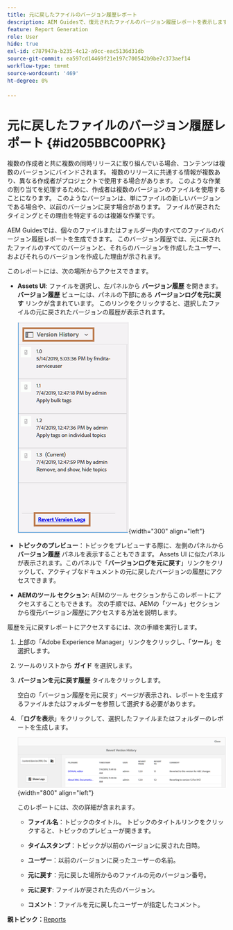 ```yaml
---
title: 元に戻したファイルのバージョン履歴レポート
description: AEM Guidesで、復元されたファイルのバージョン履歴レポートを表示します。 Assets UI、トピックのプレビュー、AEM ツールの選択からバージョンログにアクセスする方法を説明します。
feature: Report Generation
role: User
hide: true
exl-id: c787947a-b235-4c12-a9cc-eac5136d31db
source-git-commit: ea597cd14469f21e197c700542b9be7c373aef14
workflow-type: tm+mt
source-wordcount: '469'
ht-degree: 0%

---
```


# 元に戻したファイルのバージョン履歴レポート {#id205BBC00PRK}

複数の作成者と共に複数の同時リリースに取り組んでいる場合、コンテンツは複数のバージョンにバインドされます。 複数のリリースに共通する情報が複数あり、異なる作成者がプロジェクトで使用する場合があります。 このような作業の割り当てを処理するために、作成者は複数のバージョンのファイルを使用することになります。 このようなバージョンは、単にファイルの新しいバージョンである場合や、以前のバージョンに戻す場合があります。 ファイルが戻されたタイミングとその理由を特定するのは複雑な作業です。

AEM Guidesでは、個々のファイルまたはフォルダー内のすべてのファイルのバージョン履歴レポートを生成できます。 このバージョン履歴では、元に戻されたファイルのすべてのバージョンと、それらのバージョンを作成したユーザー、およびそれらのバージョンを作成した理由が示されます。

このレポートには、次の場所からアクセスできます。

- **Assets UI**: ファイルを選択し、左パネルから **バージョン履歴** を開きます。 **バージョン履歴** ビューには、パネルの下部にある **バージョンログを元に戻す** リンクが含まれています。 このリンクをクリックすると、選択したファイルの元に戻されたバージョンの履歴が表示されます。

  ![](images/revert-log-from-assets-ui.png){width="300" align="left"}

- **トピックのプレビュー**：トピックをプレビューする際に、左側のパネルから **バージョン履歴** パネルを表示することもできます。 Assets UI に似たパネルが表示されます。このパネルで「**バージョンログを元に戻す**」リンクをクリックして、アクティブなドキュメントの元に戻したバージョンの履歴にアクセスできます。

- **AEMのツール セクション**: AEMのツール セクションからこのレポートにアクセスすることもできます。 次の手順では、AEMの「ツール」セクションから復元バージョン履歴にアクセスする方法を説明します。


履歴を元に戻すレポートにアクセスするには、次の手順を実行します。

1. 上部の「Adobe Experience Manager」リンクをクリックし、「**ツール**」を選択します。

1. ツールのリストから **ガイド** を選択します。

1. **バージョンを元に戻す履歴** タイルをクリックします。

   空白の「バージョン履歴を元に戻す」ページが表示され、レポートを生成するファイルまたはフォルダーを参照して選択する必要があります。

1. 「**ログを表示**」をクリックして、選択したファイルまたはフォルダーのレポートを生成します。

   ![](images/revert-version-history-report.png){width="800" align="left"}

   このレポートには、次の詳細が含まれます。

   - **ファイル名**：トピックのタイトル。 トピックのタイトルリンクをクリックすると、トピックのプレビューが開きます。

   - **タイムスタンプ**：トピックが以前のバージョンに戻された日時。

   - **ユーザー**：以前のバージョンに戻ったユーザーの名前。

   - **元に戻す**：元に戻した場所からのファイルの元のバージョン番号。

   - **元に戻す**: ファイルが戻された先のバージョン。

   - **コメント**：ファイルを元に戻したユーザーが指定したコメント。


**親トピック：**&#x200B;[&#x200B; Reports](reports-intro.md)
